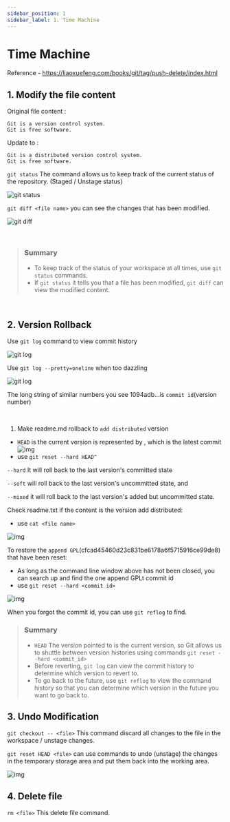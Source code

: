 ```yaml
---
sidebar_position: 1
sidebar_label: 1. Time Machine
---
```


# Time Machine
Reference - https://liaoxuefeng.com/books/git/tag/push-delete/index.html
## 1. Modify the file content
Original file content :
```
Git is a version control system.
Git is free software.
```
Update to :
```
Git is a distributed version control system.
Git is free software.
```

`git status` The command allows us to keep track of the current status of the repository. (Staged / Unstage status)

![git status](https://pub-34cb7a9a0bc5460b9f9b256e91168fcd.r2.dev/Screenshot-2025-03-28-165528.png)


`git diff <file name>` you can see the changes that has been modified.

![git diff](https://pub-34cb7a9a0bc5460b9f9b256e91168fcd.r2.dev/Screenshot-2025-03-28-165900.png)

<br />

> ### Summary  
> - To keep track of the status of your workspace at all times, use `git status` commands.
> - If `git status` it tells you that a file has been modified, `git diff` can view the modified content.

<br />

## 2. Version Rollback
Use `git log` command to view commit history

![git log](https://pub-34cb7a9a0bc5460b9f9b256e91168fcd.r2.dev/Screenshot-2025-03-28-222820.png)

Use `git log --pretty=oneline` when too dazzling

![git log](https://pub-34cb7a9a0bc5460b9f9b256e91168fcd.r2.dev/Screenshot-2025-03-28-224029.png)

The long string of similar numbers you see 1094adb...is `commit id`(version number)

<br />

1. Make readme.md rollback to `add distributed` version
- `HEAD` is the current version is represented by , which is the latest commit
![img](https://pub-34cb7a9a0bc5460b9f9b256e91168fcd.r2.dev/Screenshot-2025-03-28-225249.png)
- use `git reset --hard HEAD^`

`--hard` It will roll back to the last version's committed state

`--soft` will roll back to the last version's uncommitted state, and 

`--mixed` it will roll back to the last version's added but uncommitted state.

Check readme.txt if the content is the version add distributed:
- use `cat <file name>`

![img](https://pub-34cb7a9a0bc5460b9f9b256e91168fcd.r2.dev/Screenshot-2025-03-29-003913.png)

To restore the `append GPL`(cfcad45460d23c831be6178a6f5715916ce99de8) that have been reset:
- As long as the command line window above has not been closed, you can search up and find the one append GPLt commit id
- use `git reset --hard <commit id>` 

![img](https://pub-34cb7a9a0bc5460b9f9b256e91168fcd.r2.dev/Screenshot-2025-03-29-004556.png)

When you forgot the commit id, you can use `git reflog` to find.

> ### Summary
> - `HEAD` The version pointed to is the current version, so Git allows us to shuttle between version histories using commands `git reset --hard <commit_id>`
> - Before reverting, `git log` can view the commit history to determine which version to revert to.
> - To go back to the future, use `git reflog` to view the command history so that you can determine which version in the future you want to go back to.


## 3. Undo Modification
`git checkout -- <file>` This command discard all changes to the file in the workspace / unstage changes.

`git reset HEAD <file>` can use commands to undo (unstage) the changes in the temporary storage area and put them back into the working area.

![img](https://pub-34cb7a9a0bc5460b9f9b256e91168fcd.r2.dev/Screenshot-2025-03-29-122828.png)


## 4. Delete file
`rm <file>` This delete file command.


 